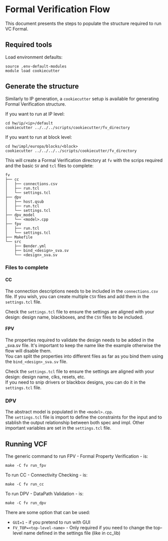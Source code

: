 # Formal Verification Flow
This document presents the steps to populate the structure required to run VC Formal.

## Required tools

Load environment defaults:
```shell
source .env-default-modules
module load cookiecutter
```

## Generate the structure

Similarly to IP generation, a `cookiecutter` setup is available for generating Formal Verification structure.

If you want to run at IP level:
```shell
cd hw/ip/<ip>/default
cookiecutter ../../../scripts/cookiecutter/fv_directory
```

If you want to run at block level:
```shell
cd hw/impl/europa/blocks/<block>
cookiecutter ../../../../scripts/cookiecutter/fv_directory
```

This will create a Formal Verification directory at `fv` with the scrips required and the basic `SV` and `tcl` files to complete:

```
fv
├── cc
│   ├── connections.csv
│   ├── run.tcl
│   └── settings.tcl
├── dpv
│   ├── host.qsub
│   ├── run.tcl
│   └── settings.tcl
├── dpv_model
│   └── <model>.cpp
├── fpv
│   ├── run.tcl
│   └── settings.tcl
├── Makefile
└── src
    ├── Bender.yml
    ├── bind_<design>_sva.sv
    └── <design>_sva.sv

```

### Files to complete

#### CC

The connection descriptions needs to be included in the `connections.csv` file. If you wish, you can create multiple `CSV` files and add them in the `settings.tcl` file.

Check the `settings.tcl` file to ensure the settings are aligned with your design: design name, blackboxes, and the `CSV` files to be included.

#### FPV

The properties required to validate the design needs to be added in the <name>_sva.sv file. It's important to keep the name like the example otherwise the flow will disable them.\
You can split the properties into different files as far as you bind them using the `bind_<design>_sva.sv` file.

Check the `settings.tcl` file to ensure the settings are aligned with your design: design name, clks, resets, etc.\
If you need to snip drivers or blackbox designs, you can do it in the `settings.tcl` file.

### DPV

The abstract model is populated in the `<model>.cpp`.\
The `settings.tcl` file is import to define the constraints for the input and to stablish the output relationship between both spec and impl. Other important variables are set in the `settings.tcl` file.

## Running VCF

The generic command to run FPV - Formal Property Verification - is:

```shell
make -C fv run_fpv
```

To run CC - Connectivity Checking - is:

```shell
make -C fv run_cc
```

To run DPV - DataPath Validation - is:

```shell
make -C fv run_dpv
```

There are some option that can be used:
- `GUI=1` - if you pretend to run with GUI
- `FV_TOP=<top-level-name>` - Only required if you need to change the top-level name defined in the settings file (like in cc_lib)
